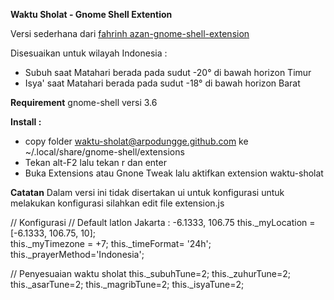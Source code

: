 **Waktu Sholat - Gnome Shell Extention**

Versi sederhana dari [fahrinh azan-gnome-shell-extension](https://github.com/fahrinh/azan-gnome-shell-extension)

Disesuaikan untuk wilayah Indonesia :
- Subuh saat Matahari berada pada sudut -20° di bawah horizon Timur
- Isya' saat Matahari berada pada sudut -18° di bawah horizon Barat

**Requirement**
gnome-shell versi 3.6

**Install :**
- copy folder waktu-sholat@arpodungge.github.com ke ~/.local/share/gnome-shell/extensions
- Tekan alt-F2 lalu tekan r dan enter
- Buka Extensions atau Gnone Tweak lalu aktifkan extension waktu-sholat

**Catatan**
Dalam versi ini tidak disertakan ui untuk konfigurasi
untuk melakukan konfigurasi silahkan edit file extension.js

// Konfigurasi
// Default latlon Jakarta : -6.1333, 106.75
this._myLocation = [-6.1333, 106.75, 10];  
this._myTimezone = +7;
this._timeFormat= '24h';
this._prayerMethod='Indonesia';

// Penyesuaian waktu sholat
this._subuhTune=2;
this._zuhurTune=2;
this._asarTune=2;
this._magribTune=2;
this._isyaTune=2;

